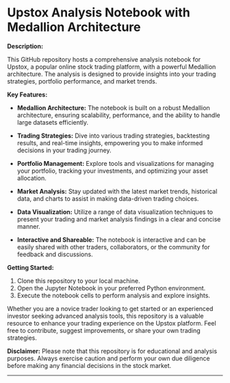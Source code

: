 # Upstox Analysis Notebook with Medallion Architecture

**Description:**

This GitHub repository hosts a comprehensive analysis notebook for Upstox, a popular online stock trading platform, with a powerful Medallion architecture. The analysis is designed to provide insights into your trading strategies, portfolio performance, and market trends.

**Key Features:**

- **Medallion Architecture:** The notebook is built on a robust Medallion architecture, ensuring scalability, performance, and the ability to handle large datasets efficiently.

- **Trading Strategies:** Dive into various trading strategies, backtesting results, and real-time insights, empowering you to make informed decisions in your trading journey.

- **Portfolio Management:** Explore tools and visualizations for managing your portfolio, tracking your investments, and optimizing your asset allocation.

- **Market Analysis:** Stay updated with the latest market trends, historical data, and charts to assist in making data-driven trading choices.

- **Data Visualization:** Utilize a range of data visualization techniques to present your trading and market analysis findings in a clear and concise manner.

- **Interactive and Shareable:** The notebook is interactive and can be easily shared with other traders, collaborators, or the community for feedback and discussions.

**Getting Started:**

1. Clone this repository to your local machine.
2. Open the Jupyter Notebook in your preferred Python environment.
3. Execute the notebook cells to perform analysis and explore insights.

Whether you are a novice trader looking to get started or an experienced investor seeking advanced analysis tools, this repository is a valuable resource to enhance your trading experience on the Upstox platform. Feel free to contribute, suggest improvements, or share your own trading strategies.

**Disclaimer:** Please note that this repository is for educational and analysis purposes. Always exercise caution and perform your own due diligence before making any financial decisions in the stock market.

---
